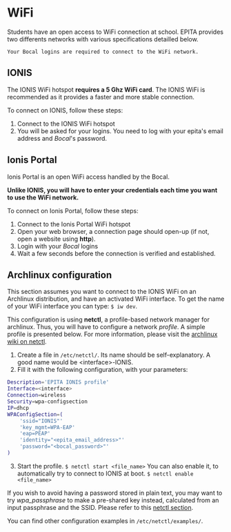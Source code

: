 # WiFi

Students have an open access to WiFi connection at school. EPITA provides two
differents networks with various specifications detailled below.

```nohighlight
Your Bocal logins are required to connect to the WiFi network.
```

## IONIS

The IONIS WiFi hotspot **requires a 5 Ghz WiFi card**. The IONIS WiFi is
recommended as it provides a faster and more stable connection.

To connect on IONIS, follow these steps:

1. Connect to the IONIS WiFi hotspot
2. You will be asked for your logins. You need to log with your epita's email address and *Bocal*'s password.

## Ionis Portal

Ionis Portal is an open WiFi access handled by the Bocal.

**Unlike IONIS, you will have to enter your credentials each time you want to
use the WiFi network.**

To connect on Ionis Portal, follow these steps:

1. Connect to the Ionis Portal WiFi hotspot
2. Open your web browser, a connection page should open-up (if not, open a website using **http**).
3. Login with your *Bocal* logins
4. Wait a few seconds before the connection is verified and established.

## Archlinux configuration

This section assumes you want to connect to the IONIS WiFi on an Archlinux
distribution, and have an activated WiFi interface.
To get the name of your WiFi interface you can type: `$ iw dev`.

This configuration is using **netctl**, a profile-based network manager
for archlinux.
Thus, you will have to configure a network _profile_. A simple profile is
presented below. For more information, please visit the
[archlinux wiki on netctl](https://wiki.archlinux.org/index.php/netctl).

1. Create a file in `/etc/netctl/`. Its name should be self-explanatory.
   A good name would be \<interface\>-IONIS.
2. Fill it with the following configuration, with your parameters:
```sh
Description='EPITA IONIS profile'
Interface=<interface>
Connection=wireless
Security=wpa-configsection
IP=dhcp
WPAConfigSection=(
    'ssid="IONIS"'
    'key_mgmt=WPA-EAP'
    'eap=PEAP'
    'identity="<epita_email_address>"'
    'password="<bocal_password>"'
)
```
3. Start the profile.
`$ netctl start <file_name>`
You can also enable it, to automatically try to connect to IONIS at boot.
`$ netctl enable <file_name>`

If you wish to avoid having a password stored in plain text, you may want to
try _wpa\_passphrase_ to make a pre-shared key instead, calculated from an input
passphrase and the SSID. Please refer to this
[netctl section](https://wiki.archlinux.org/index.php/netctl#Obfuscate_wireless_passphrase).

You can find other configuration examples in `/etc/netctl/examples/`.

